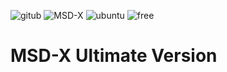 ![gitub](https://img.shields.io/badge/build-process-red?style=for-the-badge&logo=github&align=center)
![MSD-X](https://img.shields.io/badge/python-3.5%20%7C%203.6%20%7C%203.7%20%7C%203.8%20%7C%203.9%20%7C%203.10-blue?style=flat-square&logo=python)
![ubuntu](https://img.shields.io/badge/ubuntu-18.10%20%7C%2019.04%20%7C%2019.10%20%7C%20%7C%20%2020.04-blue?style=flat-square&logo=ubuntu)
![free](https://img.shields.io/github/license/M20191/MSD-X?style=flat-square&logo=sublime-text)
# MSD-X Ultimate Version 







